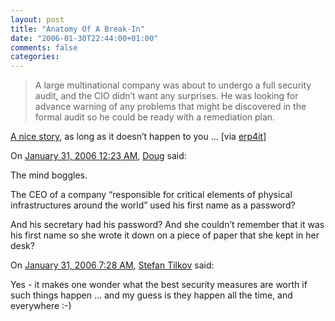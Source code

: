 ```yaml
---
layout: post
title: "Anatomy Of A Break-In"
date: "2006-01-30T22:44:00+01:00"
comments: false
categories: 
---
```


<blockquote>
<p>A large multinational company was about to undergo a full security audit, and the CIO didn&#8217;t want any surprises. He was looking for advance warning of any problems that might be discovered in the formal audit so he could be ready with a remediation plan.</p>
</blockquote>

<p><a href="http://www.securitypipeline.com/177100480">A nice story</a>, as long as it doesn&#8217;t happen to you &#8230; [via <a href="http://erp4it.typepad.com/erp4it/2006/01/anatomy_of_a_br.html">erp4it</a>]</p>

<section class="comments">

<div class="comment" id="comment-775">
On <a href="#comment-775" title="Permalink to this comment">January 31, 2006 12:23 AM</a>, <a href="http://creativekarma.com/" title="http://creativekarma.com/" rel="nofollow">Doug</a>
said:
<p>The mind boggles.</p>

<p>The CEO of a company &#8220;responsible for critical elements of physical infrastructures around the world&#8221; used his first name as a password?</p>

<p>And his secretary had his password? And she couldn&#8217;t remember that it was his first name so she wrote it down on a piece of paper that she kept in her desk?</p>


<div class="comment" id="comment-776">
On <a href="#comment-776" title="Permalink to this comment">January 31, 2006  7:28 AM</a>, <a href="/en/staff/st/">Stefan Tilkov</a>
said:
<p>Yes - it makes one wonder what the best security measures are worth if such things happen &#8230; and my guess is they happen all the time, and everywhere :-)</p>


</section>

